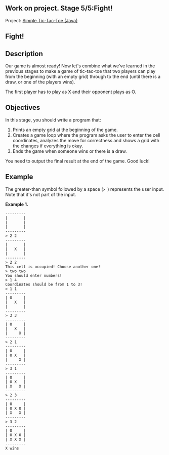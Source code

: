 ## Work on project. Stage 5/5:Fight!

Project: [Simple Tic-Tac-Toe (Java)](https://hyperskill.org/projects/48)

## Fight!

## Description

Our game is almost ready! Now let's combine what we’ve learned in the previous stages to make a game of tic-tac-toe that two players can play from the beginning (with an empty grid) through to the end (until there is a draw, or one of the players wins).

The first player has to play as X and their opponent plays as O.

## Objectives

In this stage, you should write a program that:

1. Prints an empty grid at the beginning of the game.
2. Creates a game loop where the program asks the user to enter the cell coordinates, analyzes the move for correctness and shows a grid with the changes if everything is okay.
3. Ends the game when someone wins or there is a draw.

You need to output the final result at the end of the game. Good luck!

## Example

The greater-than symbol followed by a space (`> `) represents the user input. Note that it's not part of the input.

**Example 1.**

```no-highlight
---------
|       |
|       |
|       |
---------
> 2 2
---------
|       |
|   X   |
|       |
---------
> 2 2
This cell is occupied! Choose another one!
> two two
You should enter numbers!
> 1 4
Coordinates should be from 1 to 3!
> 1 1
---------
| O     |
|   X   |
|       |
---------
> 3 3
---------
| O     |
|   X   |
|     X |
---------
> 2 1
---------
| O     |
| O X   |
|     X |
---------
> 3 1
---------
| O     |
| O X   |
| X   X |
---------
> 2 3
---------
| O     |
| O X O |
| X   X |
---------
> 3 2
---------
| O     |
| O X O |
| X X X |
---------
X wins
```